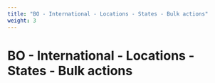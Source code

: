```yaml
---
title: "BO - International - Locations - States - Bulk actions"
weight: 3
---
```


# BO - International - Locations - States - Bulk actions
